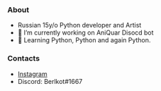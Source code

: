 ### About

- Russian 15y/o Python developer and Artist
- 🔭 I’m currently working on AniQuar Disocd bot
- 🌱 Learning Python, Python and again Python.

### Contacts
- [Instagram](https://www.instagram.com/berlkot/)
- Discord: Berlkot#1667
